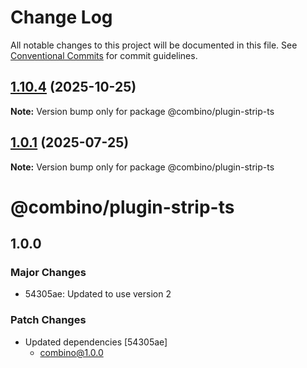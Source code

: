 # Change Log

All notable changes to this project will be documented in this file.
See [Conventional Commits](https://conventionalcommits.org) for commit guidelines.

## [1.10.4](https://github.com/gavinmcfarland/combino/compare/v1.10.3...v1.10.4) (2025-10-25)

**Note:** Version bump only for package @combino/plugin-strip-ts

## [1.0.1](https://github.com/gavinmcfarland/combino/compare/v0.1.14...v1.0.1) (2025-07-25)

**Note:** Version bump only for package @combino/plugin-strip-ts

# @combino/plugin-strip-ts

## 1.0.0

### Major Changes

- 54305ae: Updated to use version 2

### Patch Changes

- Updated dependencies [54305ae]
    - combino@1.0.0
